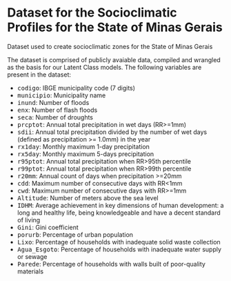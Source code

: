 # Dataset for the Socioclimatic Profiles for the State of Minas Gerais

Dataset used to create socioclimatic zones for the State of Minas Gerais

The dataset is comprised of publicly avaiable data, compiled and wrangled as the basis for our Latent Class models. The following variables are present in the dataset:

* <tt>codigo</tt>: IBGE municipality code (7 digits)
* <tt>municipio</tt>: Municipality name
* <tt>inund</tt>: Number of floods
* <tt>enx</tt>: Number of flash floods
* <tt>seca</tt>: Number of droughts
* <tt>prcptot</tt>: Annual total precipitation in wet days (RR>=1mm)
* <tt>sdii</tt>: Annual total precipitation divided by the number of wet days (defined as precipitation >= 1.0mm) in the year
* <tt>rx1day</tt>: Monthly maximum 1-day precipitation
* <tt>rx5day</tt>: Monthly maximum 5-days precipitation
* <tt>r95ptot</tt>: Annual total precipitation when RR>95th percentile
* <tt>r99ptot</tt>: Annual total precipitation when RR>99th percentile
* <tt>r20mm</tt>: Annual count of days when precipitation >=20mm
* <tt>cdd</tt>: Maximum number of consecutive days with RR<1mm
* <tt>cwd</tt>: Maximum number of consecutive days with RR>=1mm
* <tt>Altitude</tt>: Number of meters above the sea level
* <tt>IDHM</tt>: Average achievement in key dimensions of human development: a long and healthy life, being knowledgeable and have a decent standard of living
* <tt>Gini</tt>: Gini coefficient
* <tt>porurb</tt>: Percentage of urban population
* <tt>Lixo</tt>: Percentage of households with inadequate solid waste collection
* <tt>Agua_Esgoto</tt>: Percentage of households with inadequate water supply or sewage
* <tt>Parede</tt>: Percentage of households with walls built of poor-quality materials
